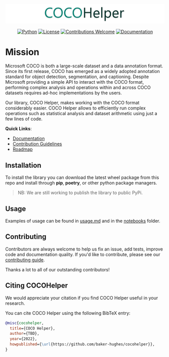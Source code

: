 <div align="center">
  <img src="./doc/logo.png">
</div>
<div align="center">

  [![Python](https://img.shields.io/badge/python-v3.8.0+-success.svg)](https://www.python.org/)
  [![License](https://img.shields.io/badge/License-Apache_2.0-yellowgreen.svg)](http://www.apache.org/licenses/LICENSE-2.0)
  [![Contributions Welcome](https://img.shields.io/badge/contributions-welcome-brightgreen.svg?style=flat)](.github/contributing.md)
  [![Documentation](https://img.shields.io/badge/api-reference-blue.svg)](https://ailab-bh.github.io/cocohelper/apigen.html)
</div>



# Mission 
Microsoft COCO is both a large-scale dataset and a data annotation format.
Since its first release, COCO has emerged as a widely adopted annotation 
standard for object detection, segmentation, and captioning.
Despite Microsoft providing a simple API to interact with the COCO format, 
performing complex analysis and operations within and across COCO datasets 
requires ad-hoc implementations by the users.

Our library, COCO Helper, makes working with the COCO format considerably 
easier.
COCO Helper allows to efficiently run complex operations such as statistical 
analysis and dataset arithmetic using just a few lines of code. 

**Quick Links**:
 - [Documentation](https://ailab-bh.github.io/cocohelper/)
 - [Contribution Guidelines](doc/src-man/contributing.md)
 - [Roadmap](doc/src-man/roadmap.md)

 

## Installation
To install the library you can download the latest wheel package from this repo
and install through **pip**, **poetry**, or other python package managers.

> NB: We are still working to publish the library to public PyPi.



## Usage
Examples of usage can be found in [usage.md](doc/src-man/usage.md) and in 
the [notebooks](notebooks/) folder.



## Contributing
Contributors are always welcome to help us fix an issue, add tests, improve
code and documentation quality. If you'd like to contribute, please see our [contributing guide](doc/src-man/contributing.md).

Thanks a lot to all of our outstanding contributors!


  
## Citing COCOHelper
  
We would appreciate your citation if you find COCO Helper useful in your 
research.

You can cite COCO Helper using the following BibTeX entry:

```bibtex  
@misc{cocohelper,  
  title={COCO Helper},  
  author={TBD},  
  year={2022},  
  howpublished={\url{https://github.com/baker-hughes/cocohelper}},  
}  
```
